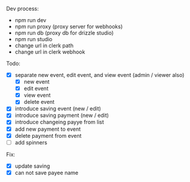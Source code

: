 Dev process: 

- npm run dev
- npm run proxy (proxy server for webhooks)
- npm run db (proxy db for drizzle studio)
- npm run studio
- change url in clerk path
- change url in clerk webhook

Todo:

- [x] separate new event, edit event, and view event (admin / viewer also)
    - [x] new event
    - [x] edit event
    - [x] view event
    - [x] delete event
- [x] introduce saving event (new / edit)
- [x] introduce saving payment (new / edit)
- [x] introduce changeing payye from list
- [x] add new payment to event
- [x] delete payment from event
- [ ] add spinners

Fix:

- [x] update saving
- [x] can not save payee name
